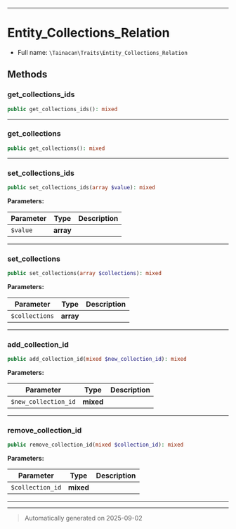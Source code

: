 ***

# Entity_Collections_Relation





* Full name: `\Tainacan\Traits\Entity_Collections_Relation`




## Methods


### get_collections_ids



```php
public get_collections_ids(): mixed
```












***

### get_collections



```php
public get_collections(): mixed
```












***

### set_collections_ids



```php
public set_collections_ids(array $value): mixed
```








**Parameters:**

| Parameter | Type | Description |
|-----------|------|-------------|
| `$value` | **array** |  |





***

### set_collections



```php
public set_collections(array $collections): mixed
```








**Parameters:**

| Parameter | Type | Description |
|-----------|------|-------------|
| `$collections` | **array** |  |





***

### add_collection_id



```php
public add_collection_id(mixed $new_collection_id): mixed
```








**Parameters:**

| Parameter | Type | Description |
|-----------|------|-------------|
| `$new_collection_id` | **mixed** |  |





***

### remove_collection_id



```php
public remove_collection_id(mixed $collection_id): mixed
```








**Parameters:**

| Parameter | Type | Description |
|-----------|------|-------------|
| `$collection_id` | **mixed** |  |





***

***
> Automatically generated on 2025-09-02

